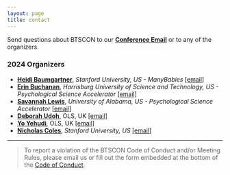```yaml
---
layout: page
title: contact
---
```



Send questions about BTSCON to our [**Conference Email**](mailto:bigteamscienceconference@gmail.com) or to any of the organizers. <br>

### 2024 Organizers
* [**Heidi Baumgartner**](https://profiles.stanford.edu/heidi-baumgartner), *Stanford University, US - ManyBabies* [[email]](mailto:heidib@stanford.edu)
* [**Erin Buchanan**](https://www.aggieerin.com/), *Harrisburg University of Science and Technology, US - Psychological Science Accelerator* [[email]](mailto:buchananlab@gmail.com)
* [**Savannah Lewis**](https://savannahclewis.wordpress.com/), *University of Alabama, US - Psychological Science Accelerator* [[email]](mailto:)
* [**Deborah Udoh**](https://www.we-are-ols.org/people#npdebs), OLS, UK [[email]](mailto:debs@we-are-ols.org)
* [**Yo Yehudi**](http://we-are-ols.org), OLS, UK [[email]](mailto:yo@we-are-ols.org)
* [**Nicholas Coles**](https://hai.stanford.edu/people/nicholas-coles), *Stanford University, US* [[email]](mailto:ncoles@stanford.edu)

<!--
### 2023 Accessibility Consultant
* [**Liz Hare**](http://www.doggenetics.com/), *ManyDogs* [[email]](mailto:LizHare@DogGenetics.com)

### 2023 Program Committee
* [**Haixin Dang**](http://www.haixindang.com/), *Philosophy of Science, University of Nebraska, US* [[email]](mailto:haixindang@unomaha.edu)
* [**Aishwarya Iyer**](https://scholar.google.com/citations?user=zkHndXUAAAAJ&hl=en), *Psychology, Christ University, India* [[email]](iyeraishwarya.work@gmail.com)
* [**Vedrana Šlipogor**](https://zoo.prf.jcu.cz/index.php/staff-item/slipogor-vedrana/?lang=en), *Zoology, University of South Bohemia, Czechia* [[email]](mailto:slipogor@prf.jcu.cz)
* [**Robert Thibault**](https://metrics.stanford.edu/people/robert-thibault), *METRICS, Stanford University, US* [[email]](mailto:rthibaul@stanford.edu)
-->

***

> To report a violation of the BTSCON Code of Conduct and/or Meeting Rules, please email us or fill out the form embedded at the bottom of the [Code of Conduct]({{site.baseurl}}/codeofconduct/).